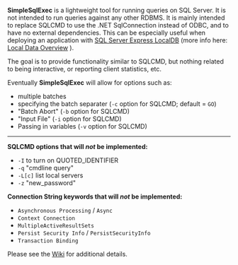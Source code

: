 **SimpleSqlExec** is a lightweight tool for running queries on SQL Server. It is not intended to run queries against any other RDBMS. It is mainly intended to replace SQLCMD to use the .NET SqlConnection instead of ODBC, and to have no external dependencies. This can be especially useful when deploying an application with [SQL Server Express LocalDB](https://msdn.microsoft.com/en-us/library/hh510202.aspx) (more info here: [Local Data Overview](https://msdn.microsoft.com/en-us/library/ms233817.aspx) ).

The goal is to provide functionality similar to SQLCMD, but nothing related to being interactive, or reporting client statistics, etc.

Eventually **SimpleSqlExec** will allow for options such as:

* multiple batches
* specifying the batch separater (`-c` option for SQLCMD; default = `GO`)
* "Batch Abort" (`-b` option for SQLCMD)
* "Input File" (`-i` option for SQLCMD)
* Passing in variables  (`-v` option for SQLCMD)

---

**SQLCMD options that will _not_ be implemented:**

* `-I` to turn on QUOTED_IDENTIFIER
* `-q` "cmdline query"
* `-L[c]` list local servers
* `-z` "new_password"

**Connection String keywords that will _not_ be implemented:**

* `Asynchronous Processing` / `Async`
* `Context Connection`
* `MultipleActiveResultSets`
* `Persist Security Info` / `PersistSecurityInfo`
* `Transaction Binding`


Please see the [Wiki](../../wiki) for additional details.
